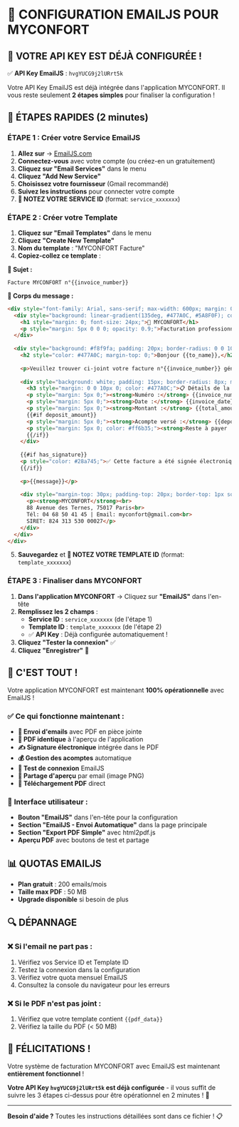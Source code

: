 # 📧 CONFIGURATION EMAILJS POUR MYCONFORT

## 🎉 VOTRE API KEY EST DÉJÀ CONFIGURÉE !

✅ **API Key EmailJS** : `hvgYUCG9j2lURrt5k`

Votre API Key EmailJS est déjà intégrée dans l'application MYCONFORT. Il vous reste seulement **2 étapes simples** pour finaliser la configuration !

## 🚀 ÉTAPES RAPIDES (2 minutes)

### ÉTAPE 1 : Créer votre Service EmailJS
1. **Allez sur** → [EmailJS.com](https://www.emailjs.com/)
2. **Connectez-vous** avec votre compte (ou créez-en un gratuitement)
3. **Cliquez sur "Email Services"** dans le menu
4. **Cliquez "Add New Service"**
5. **Choisissez votre fournisseur** (Gmail recommandé)
6. **Suivez les instructions** pour connecter votre compte
7. **📝 NOTEZ VOTRE SERVICE ID** (format: `service_xxxxxxx`)

### ÉTAPE 2 : Créer votre Template
1. **Cliquez sur "Email Templates"** dans le menu
2. **Cliquez "Create New Template"**
3. **Nom du template** : "MYCONFORT Facture"
4. **Copiez-collez ce template** :

**📧 Sujet :**
```
Facture MYCONFORT n°{{invoice_number}}
```

**📝 Corps du message :**
```html
<div style="font-family: Arial, sans-serif; max-width: 600px; margin: 0 auto;">
  <div style="background: linear-gradient(135deg, #477A0C, #5A8F0F); color: white; padding: 20px; text-align: center; border-radius: 10px 10px 0 0;">
    <h1 style="margin: 0; font-size: 24px;">🌸 MYCONFORT</h1>
    <p style="margin: 5px 0 0 0; opacity: 0.9;">Facturation professionnelle</p>
  </div>
  
  <div style="background: #f8f9fa; padding: 20px; border-radius: 0 0 10px 10px;">
    <h2 style="color: #477A0C; margin-top: 0;">Bonjour {{to_name}},</h2>
    
    <p>Veuillez trouver ci-joint votre facture n°{{invoice_number}} générée avec notre système MYCONFORT.</p>
    
    <div style="background: white; padding: 15px; border-radius: 8px; margin: 20px 0; border-left: 4px solid #477A0C;">
      <h3 style="margin: 0 0 10px 0; color: #477A0C;">📋 Détails de la facture</h3>
      <p style="margin: 5px 0;"><strong>Numéro :</strong> {{invoice_number}}</p>
      <p style="margin: 5px 0;"><strong>Date :</strong> {{invoice_date}}</p>
      <p style="margin: 5px 0;"><strong>Montant :</strong> {{total_amount}}</p>
      {{#if deposit_amount}}
      <p style="margin: 5px 0;"><strong>Acompte versé :</strong> {{deposit_amount}}</p>
      <p style="margin: 5px 0; color: #ff6b35;"><strong>Reste à payer :</strong> {{remaining_amount}}</p>
      {{/if}}
    </div>
    
    {{#if has_signature}}
    <p style="color: #28a745;">✅ Cette facture a été signée électroniquement.</p>
    {{/if}}
    
    <p>{{message}}</p>
    
    <div style="margin-top: 30px; padding-top: 20px; border-top: 1px solid #dee2e6; text-align: center; color: #6c757d; font-size: 14px;">
      <p><strong>MYCONFORT</strong><br>
      88 Avenue des Ternes, 75017 Paris<br>
      Tél: 04 68 50 41 45 | Email: myconfort@gmail.com<br>
      SIRET: 824 313 530 00027</p>
    </div>
  </div>
</div>
```

5. **Sauvegardez** et **📝 NOTEZ VOTRE TEMPLATE ID** (format: `template_xxxxxxx`)

### ÉTAPE 3 : Finaliser dans MYCONFORT
1. **Dans l'application MYCONFORT** → Cliquez sur **"EmailJS"** dans l'en-tête
2. **Remplissez les 2 champs** :
   - **Service ID** : `service_xxxxxxx` (de l'étape 1)
   - **Template ID** : `template_xxxxxxx` (de l'étape 2)
   - ✅ **API Key** : Déjà configurée automatiquement !
3. **Cliquez "Tester la connexion"** ✅
4. **Cliquez "Enregistrer"** 💾

## 🎯 **C'EST TOUT !**

Votre application MYCONFORT est maintenant **100% opérationnelle** avec EmailJS ! 

### ✅ **Ce qui fonctionne maintenant :**
- **📧 Envoi d'emails** avec PDF en pièce jointe
- **🎨 PDF identique** à l'aperçu de l'application
- **✍️ Signature électronique** intégrée dans le PDF
- **💰 Gestion des acomptes** automatique
- **🧪 Test de connexion** EmailJS
- **📸 Partage d'aperçu** par email (image PNG)
- **💾 Téléchargement PDF** direct

### 🔧 **Interface utilisateur :**
- **Bouton "EmailJS"** dans l'en-tête pour la configuration
- **Section "EmailJS - Envoi Automatique"** dans la page principale
- **Section "Export PDF Simple"** avec html2pdf.js
- **Aperçu PDF** avec boutons de test et partage

## 📊 **QUOTAS EMAILJS**
- **Plan gratuit** : 200 emails/mois
- **Taille max PDF** : 50 MB
- **Upgrade disponible** si besoin de plus

## 🔍 **DÉPANNAGE**

### ❌ **Si l'email ne part pas :**
1. Vérifiez vos Service ID et Template ID
2. Testez la connexion dans la configuration
3. Vérifiez votre quota mensuel EmailJS
4. Consultez la console du navigateur pour les erreurs

### ❌ **Si le PDF n'est pas joint :**
1. Vérifiez que votre template contient `{{pdf_data}}`
2. Vérifiez la taille du PDF (< 50 MB)

## 🎉 **FÉLICITATIONS !**

Votre système de facturation MYCONFORT avec EmailJS est maintenant **entièrement fonctionnel** ! 

**Votre API Key `hvgYUCG9j2lURrt5k` est déjà configurée** - il vous suffit de suivre les 3 étapes ci-dessus pour être opérationnel en 2 minutes ! 🚀

---

**Besoin d'aide ?** Toutes les instructions détaillées sont dans ce fichier ! 📋